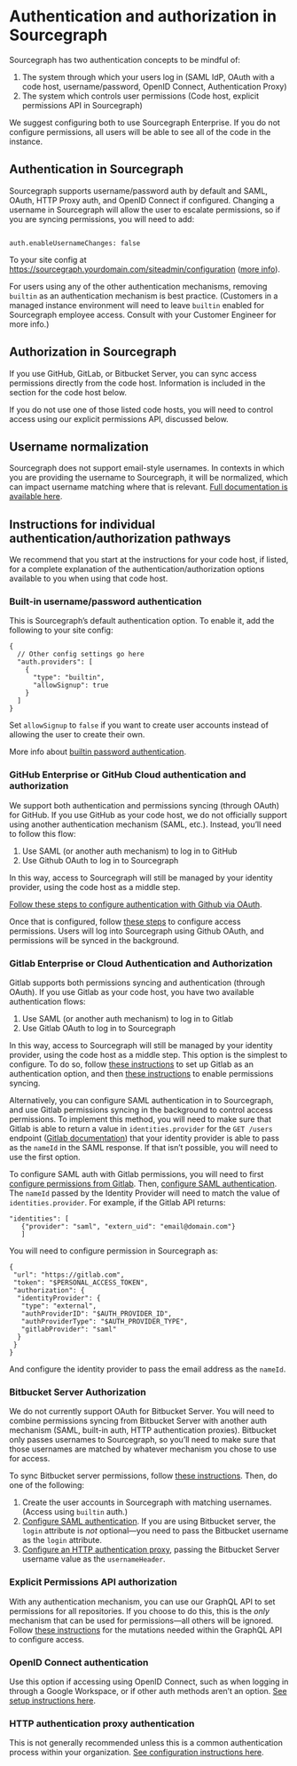 # Authentication and authorization in Sourcegraph

Sourcegraph has two authentication concepts to be mindful of:

1. The system through which your users log in (SAML IdP, OAuth with a code host, username/password, OpenID Connect, Authentication Proxy)
2. The system which controls user permissions (Code host, explicit permissions API in Sourcegraph)

We suggest configuring both to use Sourcegraph Enterprise. If you do not configure permissions, all users will be able to see all of the code in the instance.

## Authentication in Sourcegraph

Sourcegraph supports username/password auth by default and SAML, OAuth, HTTP Proxy auth, and OpenID Connect if configured. Changing a username in Sourcegraph will allow the user to escalate permissions, so if you are syncing permissions, you will need to add:

```

auth.enableUsernameChanges: false

```

To your site config at https://sourcegraph.yourdomain.com/siteadmin/configuration ([more info](./site_config.md#view-and-edit-site-configuration)). 

For users using any of the other authentication mechanisms, removing `builtin` as an authentication mechanism is best practice. (Customers in a managed instance environment will need to leave `builtin` enabled for Sourcegraph employee access. Consult with your Customer Engineer for more info.)

## Authorization in Sourcegraph

If you use GitHub, GitLab, or Bitbucket Server, you can sync access permissions directly from the code host. Information is included in the section for the code host below. 

If you do not use one of those listed code hosts, you will need to control access using our explicit permissions API, discussed below.

## Username normalization

Sourcegraph does not support email-style usernames. In contexts in which you are providing the username to Sourcegraph, it will be normalized, which can impact username matching where that is relevant. [Full documentation is available here](../auth/index.md#username-normalization).

## Instructions for individual authentication/authorization pathways

We recommend that you start at the instructions for your code host, if listed, for a complete explanation of the authentication/authorization options available to you when using that code host.

### Built-in username/password authentication

This is Sourcegraph’s default authentication option. To enable it, add the following to your site config:

```
{
  // Other config settings go here
  "auth.providers": [
    {
      "type": "builtin",
      "allowSignup": true 
    }
  ]
}
```

Set `allowSignup` to `false` if you want to create user accounts instead of allowing the user to create their own.

More info about [builtin password authentication](../auth/index.md#builtin-password-authentication). 

### GitHub Enterprise or GitHub Cloud authentication and authorization

We support both authentication and permissions syncing (through OAuth) for GitHub. If you use GitHub as your code host, we do not officially support using another authentication mechanism (SAML, etc.). Instead, you’ll need to follow this flow:

1. Use SAML (or another auth mechanism) to log in to GitHub
2. Use Github OAuth to log in to Sourcegraph

In this way, access to Sourcegraph will still be managed by your identity provider, using the code host as a middle step.

[Follow these steps to configure authentication with Github via OAuth](../auth/index.md#github). 

Once that is configured, follow [these steps](../repo/permissions.md#github) to configure access permissions. Users will log into Sourcegraph using Github OAuth, and permissions will be synced in the background.

### Gitlab Enterprise or Cloud Authentication and Authorization

Gitlab supports both permissions syncing and authentication (through OAuth). If you use Gitlab as your code host, you have two available authentication flows:

1. Use SAML (or another auth mechanism) to log in to Gitlab
2. Use Gitlab OAuth to log in to Sourcegraph

In this way, access to Sourcegraph will still be managed by your identity provider, using the code host as a middle step. This option is the simplest to configure. To do so, follow [these instructions](../auth/index.md#gitlab) to set up Gitlab as an authentication option, and then [these instructions](../repo/permissions.md#oauth-application) to enable permissions syncing.

Alternatively, you can configure SAML authentication in to Sourcegraph, and use Gitlab permissions syncing in the background to control access permissions. To implement this method, you will need to make sure that Gitlab is able to return a value in `identities.provider` for the `GET /users` endpoint ([Gitlab documentation](https://docs.gitlab.com/ee/api/users.html#for-admins)) that your identity provider is able to pass as the `nameId` in the SAML response. If that isn’t possible, you will need to use the first option. 

To configure SAML auth with Gitlab permissions, you will need to first [configure permissions from Gitlab](../repo/permissions.md#administrator-sudo-level-access-token). Then, [configure SAML authentication](../auth/saml/index.md). The `nameId` passed by the Identity Provider will need to match the value of `identities.provider`. For example, if the Gitlab API returns:

```
"identities": [
   {"provider": "saml", "extern_uid": "email@domain.com"}
   ]
```

You will need to configure permission in Sourcegraph as:

```
{
 "url": "https://gitlab.com",
 "token": "$PERSONAL_ACCESS_TOKEN",
 "authorization": {
  "identityProvider": {
   "type": "external",
   "authProviderID": "$AUTH_PROVIDER_ID",
   "authProviderType": "$AUTH_PROVIDER_TYPE",
   "gitlabProvider": "saml"
  }
 }
}
```

And configure the identity provider to pass the email address as the `nameId`. 

### Bitbucket Server Authorization

We do not currently support OAuth for Bitbucket Server. You will need to combine permissions syncing from Bitbucket Server with another auth mechanism (SAML, built-in auth, HTTP authentication proxies). Bitbucket only passes usernames to Sourcegraph, so you’ll need to make sure that those usernames are matched by whatever mechanism you chose to use for access.

To sync Bitbucket server permissions, follow [these instructions](../repo/permissions.md#bitbucket-server). Then, do one of the following:

1. Create the user accounts in Sourcegraph with matching usernames. (Access using `builtin` auth.)
2. [Configure SAML authentication](../auth/saml/index.md). If you are using Bitbucket server, the `login` attribute is *not* optional—you need to pass the Bitbucket username as the `login` attribute. 
3. [Configure an HTTP authentication proxy](../auth/index.md#http-authentication-proxies), passing the Bitbucket Server username value as the `usernameHeader`. 

### Explicit Permissions API authorization

With any authentication mechanism, you can use our GraphQL API to set permissions for all repositories. If you choose to do this, this is the *only* mechanism that can be used for permissions—all others will be ignored. Follow [these instructions](../repo/permissions.md#explicit-permissions-api) for the mutations needed within the GraphQL API to configure access.

### OpenID Connect authentication

Use this option if accessing using OpenID Connect, such as when logging in through a Google Workspace, or if other auth methods aren’t an option. [See setup instructions here](../auth/index.md#openid-connect). 

### HTTP authentication proxy authentication

This is not generally recommended unless this is a common authentication process within your organization. [See configuration instructions here](../auth/index.md#http-authentication-proxies). 
